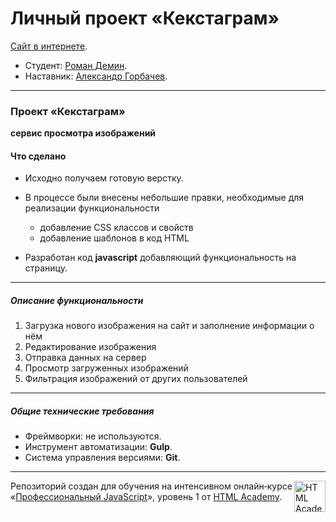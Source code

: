 # Личный проект «Кекстаграм»

  [Сайт в интернете](https://demindesign.ru/kekstagram/).

* Студент: [Роман Демин](https://htmlacademy.ru/profile/id219593).
* Наставник: [Александр Горбачев](https://htmlacademy.ru/profile/hrbchv).

---
### Проект «Кекстаграм»

__сервис просмотра изображений__

#### Что сделано
* Исходно получаем готовую верстку.
* В процессе были внесены небольшие правки, необходимые для реализации функциональности
    * добавление CSS классов и свойств
    * добавление шаблонов в код HTML

* Разработан код __javascript__ добавляющий функциональность на страницу.

---
##### Описание функциональности

1. Загрузка нового изображения на сайт и заполнение информации о нём
2. Редактирование изображения
3. Отправка данных на сервер
4. Просмотр загруженных изображений
5. Фильтрация изображений от других пользователей

---
##### Общие технические требования
  * Фреймворки: не используются.
  * Инструмент автоматизации: __Gulp__.
  * Система управления версиями: __Git__.

---
<a href="https://htmlacademy.ru/intensive/adaptive">
<img align="right" width="50" height="50" alt="HTML Academy" src="https://up.htmlacademy.ru/static/img/intensive/adaptive/logo-for-github-2.png">
</a>

Репозиторий создан для обучения на интенсивном онлайн‑курсе
«[Профессиональный JavaScript](https://htmlacademy.ru/intensive/javascript)», уровень 1 от [HTML Academy](https://htmlacademy.ru).
